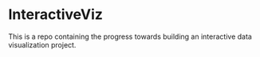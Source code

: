 # InteractiveViz
This is a repo containing the progress towards building an interactive data visualization project.

